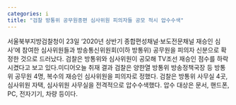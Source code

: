 ```yaml
---
categories: i
title: "검찰 방통위 공무원종편 심사위원 피의자들 공모 적시 압수수색"
---
```

서울북부지방검찰청이 23일 ‘2020년 상반기 종합편성채널·보도전문채널 재승인 심사’에 참여한 심사위원들과 방송통신위원회(이하 방통위) 공무원을 피의자 신분으로 확정한 것으로 드러났다. 검찰은 방통위와 심사위원이 공모해 TV조선 재승인 점수를 하락시켰다고 보고 있다.미디어오늘 취재 결과 검찰은 양한열 방통위 방송정책국장 등 방통위 공무원 4명, 복수의 재승인 심사위원을 피의자로 정했다. 검찰은 방통위 사무실 4곳, 심사위원 자택, 심사위원 사무실을 전격적으로 압수수색했다. 압수 대상은 문서, 핸드폰, PC, 전자기기, 차량 등이다.